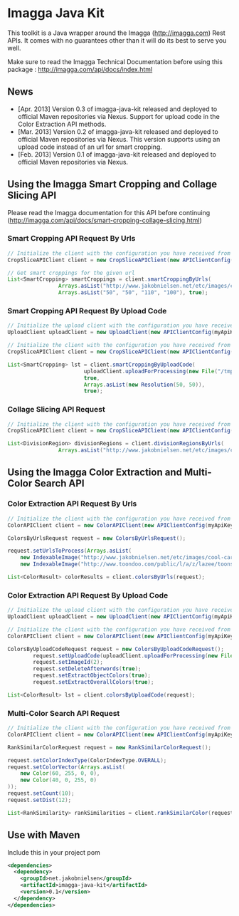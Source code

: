 Imagga Java Kit
===============

This toolkit is a Java wrapper around the Imagga (http://imagga.com) Rest APIs. It comes with no guarantees other than
it will do its best to serve you well.

Make sure to read the Imagga Technical Documentation before using this package : http://imagga.com/api/docs/index.html

News
----

 * [Apr. 2013] Version 0.3 of imagga-java-kit released and deployed to official Maven repositories via Nexus. Support for upload code in the Color Extraction API methods.
 * [Mar. 2013] Version 0.2 of imagga-java-kit released and deployed to official Maven repositories via Nexus. This version supports using an upload code instead of an url for smart cropping.
 * [Feb. 2013] Version 0.1 of imagga-java-kit released and deployed to official Maven repositories via Nexus.
 

Using the Imagga Smart Cropping and Collage Slicing API
-------------------------------------------------------
Please read the Imagga documentation for this API before continuing (http://imagga.com/api/docs/smart-cropping-collage-slicing.html)

### Smart Cropping API Request By Urls

```java
// Initialize the client with the configuration you have received from Imagga.
CropSliceAPIClient client = new CropSliceAPIClient(new APIClientConfig(myApiKey, myApiSecret, myApiEndpoint));

// Get smart croppings for the given url
List<SmartCropping> smartCroppings = client.smartCroppingByUrls(
                Arrays.asList("http://www.jakobnielsen.net/etc/images/cool-cartoon-291732.png"),
                Arrays.asList("50", "50", "110", "100"), true);
```

### Smart Cropping API Request By Upload Code

```java
// Initialize the upload client with the configuration you have received from Imagga.
UploadClient uploadClient = new UploadClient(new APIClientConfig(myApiKey, myApiSecret, myApiEndpoint));

// Initialize the client with the configuration you have received from Imagga.
CropSliceAPIClient client = new CropSliceAPIClient(new APIClientConfig(myApiKey, myApiSecret, myApiEndpoint));

List<SmartCropping> lst = client.smartCroppingByUploadCode(
                        uploadClient.uploadForProcessing(new File("/tmp/myimage.png"),
                        true,
                        Arrays.asList(new Resolution(50, 50)),
                        true);
```


### Collage Slicing API Request

```java
// Initialize the client with the configuration you have received from Imagga.
CropSliceAPIClient client = new CropSliceAPIClient(new APIClientConfig(myApiKey, myApiSecret, myApiEndpoint));

List<DivisionRegion> divisionRegions = client.divisionRegionsByUrls(
                Arrays.asList("http://www.jakobnielsen.net/etc/images/cool-cartoon-291732.png"));
```

Using the Imagga Color Extraction and Multi-Color Search API
------------------------------------------------------------

### Color Extraction API Request By Urls

```java
// Initialize the client with the configuration you have received from Imagga.
ColorAPIClient client = new ColorAPIClient(new APIClientConfig(myApiKey, myApiSecret, myApiEndpoint));

ColorsByUrlsRequest request = new ColorsByUrlsRequest();

request.setUrlsToProcess(Arrays.asList(
    new IndexableImage("http://www.jakobnielsen.net/etc/images/cool-cartoon-291732.png", 100),
    new IndexableImage("http://www.toondoo.com/public/l/a/z/lazee/toons/cool-cartoon-152229.png", 101)));

List<ColorResult> colorResults = client.colorsByUrls(request);
```

### Color Extraction API Request By Upload Code

```java
// Initialize the upload client with the configuration you have received from Imagga.
UploadClient uploadClient = new UploadClient(new APIClientConfig(myApiKey, myApiSecret, myApiEndpoint));

// Initialize the client with the configuration you have received from Imagga.
ColorAPIClient client = new ColorAPIClient(new APIClientConfig(myApiKey, myApiSecret, myApiEndpoint));

ColorsByUploadCodeRequest request = new ColorsByUploadCodeRequest();
        request.setUploadCode(uploadClient.uploadForProcessing(new File("/tmp/myimage.png"));
        request.setImageId(2);
        request.setDeleteAfterwords(true);
        request.setExtractObjectColors(true);
        request.setExtractOverallColors(true);

List<ColorResult> lst = client.colorsByUploadCode(request);
```

### Multi-Color Search API Request

```java
// Initialize the client with the configuration you have received from Imagga.
ColorAPIClient client = new ColorAPIClient(new APIClientConfig(myApiKey, myApiSecret, myApiEndpoint));

RankSimilarColorRequest request = new RankSimilarColorRequest();

request.setColorIndexType(ColorIndexType.OVERALL);
request.setColorVector(Arrays.asList(
    new Color(60, 255, 0, 0),
    new Color(40, 0, 255, 0)
));
request.setCount(10);
request.setDist(12);

List<RankSimilarity> rankSimilarities = client.rankSimilarColor(request);
```

Use with Maven
--------------

Include this in your project pom

```xml
<dependencies>
  <dependency>
    <groupId>net.jakobnielsen</groupId>
    <artifactId>imagga-java-kit</artifactId>
    <version>0.1</version>
  </dependency>
</dependencies>
```
